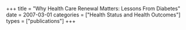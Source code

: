 +++
title = "Why Health Care Renewal Matters: Lessons From Diabetes"
date = 2007-03-01
categories = ["Health Status and Health Outcomes"]
types = ["publications"]
+++
